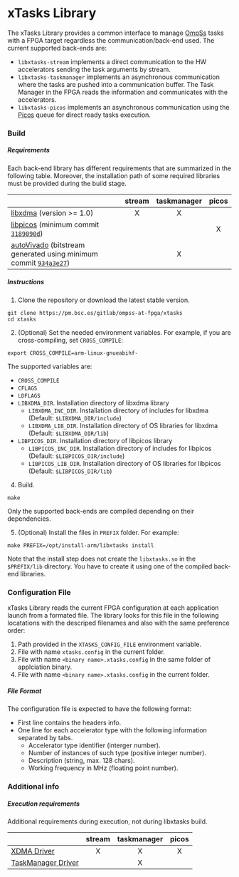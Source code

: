 # xTasks Library

The xTasks Library provides a common interface to manage [OmpSs](https://pm.bsc.es/ompss) tasks with a FPGA target regardless the communication/back-end used.
The current supported back-ends are:
 - `libxtasks-stream` implements a direct communication to the HW accelerators sending the task arguments by stream.
 - `libxtasks-taskmanager` implements an asynchronous communication where the tasks are pushed into a communication buffer. The Task Manager in the FPGA reads the information and communicates with the accelerators.
 - `libxtasks-picos` implements an asynchronous communication using the  [Picos](https://doi.org/10.1109/IPDPS.2017.48) queue for direct ready tasks execution.

### Build

##### Requirements

Each back-end library has different requirements that are summarized in the following table.
Moreover, the installation path of some required libraries must be provided during the build stage.

|     | stream | taskmanager | picos |
| --- | :----: | :---------: | :---: |
| [libxdma](https://pm.bsc.es/gitlab/ompss-at-fpga/xdma) (version >= 1.0) | X | X |   |
| [libpicos](https://pm.bsc.es/gitlab/picos/libpicos) (minimum commit [`3189090d`](https://pm.bsc.es/gitlab/picos/libpicos/commit/3189090d6513932fd530856ae4d3aac871a604f4)) |   |   | X |
| [autoVivado](https://pm.bsc.es/gitlab/ompss-at-fpga/autoVivado) (bitstream generated using minimum commit [`934a3e27`](https://pm.bsc.es/gitlab/ompss-at-fpga/autoVivado/commit/934a3e27e580e5a4bd6138d8c3428c5d910b06ad)) |   | X |   |

##### Instructions
1. Clone the repository or download the latest stable version.
```
git clone https://pm.bsc.es/gitlab/ompss-at-fpga/xtasks
cd xtasks
```

2. (Optional) Set the needed environment variables. For example, if you are cross-compiling, set `CROSS_COMPILE`:
```
export CROSS_COMPILE=arm-linux-gnueabihf-
```
The supported variables are:
 - `CROSS_COMPILE`
 - `CFLAGS`
 - `LDFLAGS`
 - `LIBXDMA_DIR`. Installation directory of libxdma library
    - `LIBXDMA_INC_DIR`. Installation directory of includes for libxdma (Default: `$LIBXDMA_DIR/include`)
    - `LIBXDMA_LIB_DIR`. Installation directory of OS libraries for libxdma (Default: `$LIBXDMA_DIR/lib`)
 - `LIBPICOS_DIR`. Installation directory of libpicos library
    - `LIBPICOS_INC_DIR`. Installation directory of includes for libpicos (Default: `$LIBPICOS_DIR/include`)
    - `LIBPICOS_LIB_DIR`. Installation directory of OS libraries for libpicos (Default: `$LIBPICOS_DIR/lib`)

4. Build.
```
make
```
Only the supported back-ends are compiled depending on their dependencies.

5. (Optional) Install the files in `PREFIX` folder. For example:
```
make PREFIX=/opt/install-arm/libxtasks install
```
Note that the install step does not create the `libxtasks.so` in the `$PREFIX/lib` directory. You have to create it using one of the compiled back-end libraries.

### Configuration File

xTasks Library reads the current FPGA configuration at each application launch from a formated file.
The library looks for this file in the following locatations with the descriped filenames and also with the same preference order:
 1. Path provided in the `XTASKS_CONFIG_FILE` environment variable.
 2. File with name `xtasks.config` in the current folder.
 3. File with name `<binary name>.xtasks.config` in the same folder of applciation binary.
 4. File with name `<binary name>.xtasks.config` in the current folder.

##### File Format

The configuration file is expected to have the following format:
 - First line contains the headers info.
 - One line for each accelerator type with the following information separated by tabs.
   - Accelerator type identifier (interger number).
   - Number of instances of such type (positive integer number).
   - Description (string, max. 128 chars).
   - Working frequency in MHz (floating point number).
 
### Additional info
##### Execution requirements

Additional requirements during execution, not during libxtasks build.

|     | stream | taskmanager | picos |
| --- | :----: | :---------: | :---: |
| [XDMA Driver](https://pm.bsc.es/gitlab/ompss-at-fpga/xdma) | X | X | X |
| [TaskManager Driver](https://pm.bsc.es/gitlab/ompss-at-fpga/taskmanager-driver) |   | X |   |
